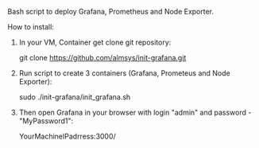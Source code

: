Bash script to deploy Grafana, Prometheus and Node Exporter.

How to install:
1. In your VM, Container get clone git repository:
   
   git clone https://github.com/almsys/init-grafana.git   
2. Run script to create 3 containers (Grafana, Prometeus and Node Exporter):

   sudo ./init-grafana/init_grafana.sh

3. Then open Grafana in your browser with login "admin" and password - "MyPassword1":

   YourMachineIPadrress:3000/


